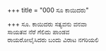 +++
title = "000 ಸೂ ಕಾಯಿದರು"

+++
ಸೂ. ಕಾಯಿದರು ಸತ್ಯವನು ವನವಾ  
ಸಾಯತವ ನೆರೆ ಗೆಲಿದು ಪಾಂಡವ  
ರಾಯರೋಲೈಸಿದರು ಬಂದು ವಿರಾಟ ನಗರಿಯಲಿ